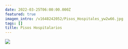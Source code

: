 ```yaml
---
date: 2022-03-25T06:00:00.000Z
featured: true
imagen_intro: /v1648242052/Pisos_Hospitales_yw2w66.jpg
tags: []
title: Pisos Hospitalarios
---
```

![](https://res.cloudinary.com/novatec/v1648242052/Pisos_Hospitales_yw2w66.jpg)